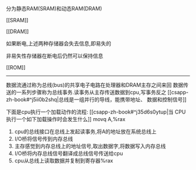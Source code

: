 
分为静态RAM(SRAM)和动态RAM(DRAM)

[[SRAM]]

[[DRAM]]

如果断电,上述两种存储器会失去信息,即易失的

非易失性存储器在断电后仍然可以保持信息

[[ROM]]

---

数据流通过称为总线(bus)的共享电子电路在处理器和DRAM主存之间来回
数据传送的一系列步骤称为总线事务.读事务从主存传送数据到cpu,写事务反之
[[csapp-zh-book#^j5ii0b2shq|总线是一组并行的导线，能携带地址、 数据和控制信号]]

下面是cpu执行一个加载动作的流程:
[[csapp-zh-book#^j35d6s0ytup|当 CPU 执行一个如下加载操作时会发生什么]]
movq A,%rax

1. cpu的总线接口在总线上发起读事务,将A的地址放在系统总线上
2. I/O桥将信号传到内存总线
3. 主存感觉到内存总线上的地址信号,取出数据字,将数据写入内存总线
4. I/O桥将内存总线信号翻译成总线信号传送给cpu
5. cpu从总线上读取数据并复制到寄存器%rax